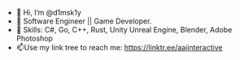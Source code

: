 - 👋 Hi, I’m @d1msk1y
- 👀 Software Engineer || Game Developer.
- 🌱 Skills: C#, Go, C++, Rust, Unity Unreal Engine, Blender, Adobe Photoshop
- 📫Use my link tree to reach me: https://linktr.ee/aajinteractive

<!---
d1msk1y/d1msk1y is a ✨ special ✨ repository because its `README.md` (this file) appears on your GitHub profile.
You can click the Preview link to take a look at your changes.
--->
